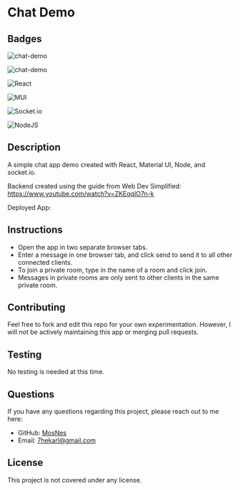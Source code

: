 # Chat Demo

## Badges
  
  ![chat-demo](https://img.shields.io/github/languages/top/MosNes/chat-demo)

  ![chat-demo](https://img.shields.io/github/languages/count/MosNes/chat-demo)

  ![React](https://img.shields.io/badge/react-%2320232a.svg?style=for-the-badge&logo=react&logoColor=%2361DAFB)

  ![MUI](https://img.shields.io/badge/MUI-%230081CB.svg?style=for-the-badge&logo=mui&logoColor=white)

  ![Socket.io](https://img.shields.io/badge/Socket.io-black?style=for-the-badge&logo=socket.io&badgeColor=010101)

  ![NodeJS](https://img.shields.io/badge/node.js-6DA55F?style=for-the-badge&logo=node.js&logoColor=white)

## Description  
A simple chat app demo created with React, Material UI, Node, and socket.io.

Backend created using the guide from Web Dev Simplified: https://www.youtube.com/watch?v=ZKEqqIO7n-k

Deployed App:

## Instructions
- Open the app in two separate browser tabs.
- Enter a message in one browser tab, and click send to send it to all other connected clients.
- To join a private room, type in the name of a room and click join.
- Messages in private rooms are only sent to other clients in the same private room.

## Contributing

Feel free to fork and edit this repo for your own experimentation. However, I will not be actively maintaining this app or merging pull requests.

## Testing

No testing is needed at this time.


## Questions

If you have any questions regarding this project, please reach out to me here:

- GitHub: [MosNes](https://github.com/MosNes)
- Email: 7hekarl@gmail.com

## License

This project is not covered under any license.

